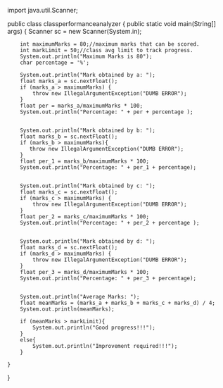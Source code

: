 import java.util.Scanner;

public class classperformanceanalyzer {
    public static void main(String[] args) {
        Scanner sc = new Scanner(System.in);

        int maximumMarks = 80;//maximum marks that can be scored.
        int markLimit = 50;//class avg limit to track progress.
        System.out.println("Maximum Marks is 80");
        char percentage = '%';

        System.out.println("Mark obtained by a: ");
        float marks_a = sc.nextFloat();
        if (marks_a > maximumMarks) {
            throw new IllegalArgumentException("DUMB ERROR");
        }
        float per = marks_a/maximumMarks * 100;
        System.out.println("Percentage: " + per + percentage );


        System.out.println("Mark obtained by b: ");
        float marks_b = sc.nextFloat();
        if (marks_b > maximumMarks){
           throw new IllegalArgumentException("DUMB ERROR");
        }
        float per_1 = marks_b/maximumMarks * 100;
        System.out.println("Percentage: " + per_1 + percentage);


        System.out.println("Mark obtained by c: ");
        float marks_c = sc.nextFloat();
        if (marks_c > maximumMarks) {
            throw new IllegalArgumentException("DUMB ERROR");
        }
        float per_2 = marks_c/maximumMarks * 100;
        System.out.println("Percentage: " + per_2 + percentage );


        System.out.println("Mark obtained by d: ");
        float marks_d = sc.nextFloat();
        if (marks_d > maximumMarks) {
            throw new IllegalArgumentException("DUMB ERROR");
        }
        float per_3 = marks_d/maximumMarks * 100;
        System.out.println("Percentage: " + per_3 + percentage);


        System.out.println("Average Marks: ");
        float meanMarks = (marks_a + marks_b + marks_c + marks_d) / 4;
        System.out.println(meanMarks);

        if (meanMarks > markLimit){
            System.out.println("Good progress!!!");
        }
        else{
            System.out.println("Improvement required!!!");
        }

    }
}

